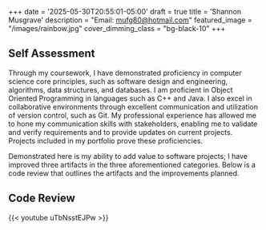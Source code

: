 +++
date = '2025-05-30T20:55:01-05:00'
draft = true
title = 'Shannon Musgrave'
description = "Email: [mufg80@hotmail.com](mailto:mufg80@hotmail.com)"
featured_image = "/images/rainbow.jpg"
cover_dimming_class = "bg-black-10"
+++

## **Self Assessment**
Through my coursework, I have demonstrated proficiency in computer science core principles, such as software design and engineering, algorithms, data structures, and databases. I am proficient in Object Oriented Programming in languages such as C++ and Java. I also excel in collaborative environments through excellent communication and utilization of version control, such as Git. My professional experience has allowed me to hone my communication skills with stakeholders, enabling me to validate and verify requirements and to provide updates on current projects. Projects included in my portfolio prove these proficiencies.

Demonstrated here is my ability to add value to software projects; I have improved three artifacts in the three aforementioned categories. Below is a code review that outlines the artifacts and the improvements planned.


## **Code Review**

{{< youtube uTbNsstEJPw >}}


